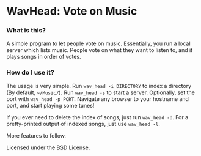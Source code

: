 # WavHead: Vote on Music

### What is this?
A simple program to let people vote on music. Essentially, you run a local
server which lists music. People vote on what they want to listen to, and it
plays songs in order of votes.

### How do I use it?

The usage is very simple. Run ````wav_head -i DIRECTORY```` to index a
directory (By default, ````~/Music/````). Run ````wav_head -s```` to start a
server. Optionally, set the port with ````wav_head -p PORT````. Navigate any
browser to your hostname and port, and start playing some tunes!

If you ever need to delete the index of songs, just run ````wav_head -d````. For
a pretty-printed output of indexed songs, just use ````wav_head -l````.

More features to follow.

Licensed under the BSD License.
